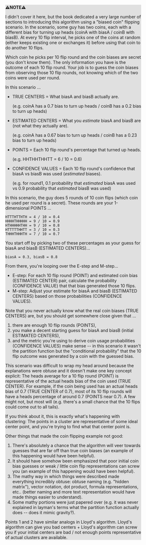 <div style="margin:2em; background-color: #e0e0e0;">

<strong>⚠️NOTE️️️⚠️</strong>

I didn't cover it here, but the book dedicated a very large number of sections to introducing this algorithm using a "biased coin" flipping scenario. In the scenario, some guy has two coins, each with a different bias for turning up heads (coinA with biasA / coinB with biasB). At every 10 flip interval, he picks one of the coins at random (either keeps existing one or exchanges it) before using that coin to do another 10 flips.

Which coin he picks per 10 flip round and the coin biases are secret (you don't know them). The only information you have is the outcome of each 10 flip round. Your job is to guess the coin biases from observing those 10 flip rounds, not knowing which of the two coins were used per round.

In this scenario ...

 * TRUE CENTERS = What biasA and biasB actually are.

   (e.g. coinA has a 0.7 bias to turn up heads / coinB has a 0.2 bias to turn up heads)

 * ESTIMATED CENTERS = What you _estimate_ biasA and biasB are (not what they actually are).

   (e.g. coinA has a 0.67 bias to turn up heads / coinB has a 0.23 bias to turn up heads)

 * POINTS = Each 10 flip round's percentage that turned up heads.

   (e.g. HHTHHTHHTT = 6 / 10 = 0.6)

 * CONFIDENCE VALUES = Each 10 flip round's confidence that biasA vs biasB was used (_estimated_ biases).

   (e.g. for round1, 0.1 probability that _estimated_ biasA was used vs 0.9 probability that _estimated_ biasB was used)

In this scenario, the guy does 5 rounds of 10 coin flips (which coin he used per round is a secret). These rounds are your 1-dimensional POINTS ...

```
HTTTHTTHTH = 4 / 10 = 0.4
HHHHTHHHHH = 9 / 10 = 0.9
HTHHHHHTHH = 9 / 10 = 0.8
HTTTTTHHTT = 3 / 10 = 0.3
THHHTHHHTH = 7 / 10 = 0.7
```

You start off by picking two of these percentages as your guess for biasA and biasB (ESTIMATED CENTERS)...

```
biasA = 0.3, biasB = 0.8
```

From there, you're looping over the E-step and M-step...

 * E-step: For each 10 flip round (POINT) and estimated coin bias (ESTIMATED CENTER) pair, calculate the probability (CONFIDENCE VALUE) that that bias generated those 10 flips.
 * M-step: Adjust your estimate for biasA and biasB (ESTIMATED CENTERS) based on those probabilities (CONFIDENCE VALUES).
 
Note that you never actually know what the real coin biases (TRUE CENTERS) are, but you should get somewhere close given that ...

1. there are enough 10 flip rounds (POINTS),
2. you make a decent starting guess for biasA and biasB (initial ESTIMATED CENTERS),
3. and the metric you're using to derive coin usage probabilities (CONFIDENCE VALUES) make sense -- in this scenario it wasn't the partition function but the "conditional probability" that the 10 flip outcome was generated by a coin with the guessed bias.

This scenario was difficult to wrap my head around because the explanations were obtuse and it doesn't make one key concept explicit: The heads average for a 10 flip round (POINT) is representative of the actual heads bias of the coin used (TRUE CENTER). For example, if the coin being used has an actual heads bias of 0.7 (TRUE CENTER of 0.7), most of its 10 flip rounds will have a heads percentage of around 0.7 (POINTS near 0.7). A few might not, but most will (e.g. there's a small chance that the 10 flips could come out to all tails).

If you think about it, this is exactly what's happening with clustering: The points in a cluster are representative of some ideal center point, and you're trying to find what that center point is.

Other things that made the coin flipping example not good:

 1. There's absolutely a chance that the algorithm will veer towards guesses that are far off than true coin biases (an example of this happening would have been helpful).
 2. It should have somehow been emphasized that poor initial coin bias guesses or weak / little coin flip representations can screw you (an example of this happening would have been helpful).
 3. The mathy way in which things were described made everything incredibly obtuse: obtuse naming (e.g. "hidden matrix"), vector notation, dot product, formula representations, etc.. (better naming and more text representation would have made things easier to understand).
 4. Some mathy portions were just papered over (e.g. it was never explained in layman's terms what the partition function actually does -- does it mimic gravity?).

Points 1 and 2 have similar analogs in Lloyd's algorithm. Lloyd's algorithm can give you bad centers + Lloyd's algorithm can screw you if your initial centers are bad / not enough points representative of actual clusters are available.
</div>

